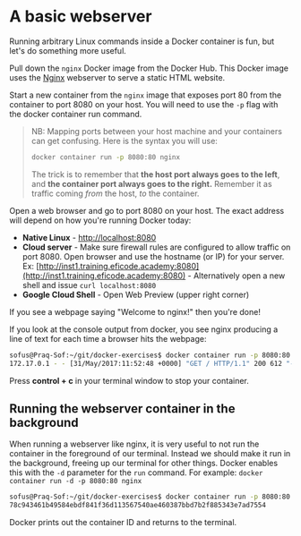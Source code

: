 # A basic webserver

Running arbitrary Linux commands inside a Docker container is fun, but let's do something more useful.

Pull down the ``nginx`` Docker image from the Docker Hub. This Docker image uses the [Nginx](http://nginx.org/) webserver to serve a static HTML website.

Start a new container from the ``nginx`` image that exposes port 80 from the container to port 8080 on your host. You will need to use the ``-p`` flag with the docker container run command.

> NB: Mapping ports between your host machine and your containers can get confusing.
> Here is the syntax you will use:
>
> ```bash
> docker container run -p 8080:80 nginx
> ```
>
> The trick is to remember that **the host port always goes to the left**,
> and **the container port always goes to the right.**
> Remember it as traffic coming _from_ the host, _to_ the container.

Open a web browser and go to port 8080 on your host. The exact address will depend on how you're running Docker today:

* **Native Linux** - [http://localhost:8080](http://localhost:8080)
* **Cloud server** - Make sure firewall rules are configured to allow traffic on port 8080. Open browser and use the hostname (or IP) for your server.
Ex: [http://inst1.training.eficode.academy:8080](http://inst1.training.eficode.academy:8080) -
Alternatively open a new shell and issue `curl localhost:8080`
* **Google Cloud Shell** - Open Web Preview (upper right corner)

If you see a webpage saying "Welcome to nginx!" then you're done!

If you look at the console output from docker, you see nginx producing a line of text for each time a browser hits the webpage:

```bash
sofus@Praq-Sof:~/git/docker-exercises$ docker container run -p 8080:80 nginx
172.17.0.1 - - [31/May/2017:11:52:48 +0000] "GET / HTTP/1.1" 200 612 "-" "Mozilla/5.0 (X11; Ubuntu; Linux x86_64; rv:53.0) Gecko/20100101 Firefox/53.0" "-
```

Press **control + c** in your terminal window to stop your container.

## Running the webserver container in the background

When running a webserver like nginx, it is very useful to not run the container in the foreground of our terminal.
Instead we should make it run in the background, freeing up our terminal for other things.
Docker enables this with the `-d` parameter for the `run` command.
For example: `docker container run -d -p 8080:80 nginx`

```bash
sofus@Praq-Sof:~/git/docker-exercises$ docker container run -p 8080:80 -d nginx
78c943461b49584ebdf841f36d113567540ae460387bbd7b2f885343e7ad7554
```

Docker prints out the container ID and returns to the terminal.

